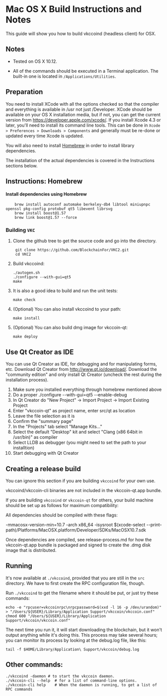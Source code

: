 Mac OS X Build Instructions and Notes
====================================
This guide will show you how to build vkccoind (headless client) for OSX.

Notes
-----

* Tested on OS X 10.12.

* All of the commands should be executed in a Terminal application. The
built-in one is located in `/Applications/Utilities`.

Preparation
-----------

You need to install XCode with all the options checked so that the compiler
and everything is available in /usr not just /Developer. XCode should be
available on your OS X installation media, but if not, you can get the
current version from https://developer.apple.com/xcode/. If you install
Xcode 4.3 or later, you'll need to install its command line tools. This can
be done in `Xcode > Preferences > Downloads > Components` and generally must
be re-done or updated every time Xcode is updated.

You will also need to install [Homebrew](http://brew.sh) in order to install library
dependencies.

The installation of the actual dependencies is covered in the Instructions
sections below.

Instructions: Homebrew
----------------------

#### Install dependencies using Homebrew

        brew install autoconf automake berkeley-db4 libtool miniupnpc openssl pkg-config protobuf qt5 libevent librsvg
        brew install boost@1.57
        brew link boost@1.57 --force

### Building `VKC`

1. Clone the github tree to get the source code and go into the directory.

        git clone https://github.com/BlockchainFor/VKC2.git
        cd VKC2

2.  Build vkccoind:

        ./autogen.sh
        ./configure --with-gui=qt5
        make

3.  It is also a good idea to build and run the unit tests:

        make check

4.  (Optional) You can also install vkccoind to your path:

        make install

5.  (Optional) You can also build dmg image for vkccoin-qt:

        make deploy


Use Qt Creator as IDE
------------------------
You can use Qt Creator as IDE, for debugging and for manipulating forms, etc.
Download Qt Creator from http://www.qt.io/download/. Download the "community edition" and only install Qt Creator (uncheck the rest during the installation process).

1. Make sure you installed everything through homebrew mentioned above
2. Do a proper ./configure --with-gui=qt5 --enable-debug
3. In Qt Creator do "New Project" -> Import Project -> Import Existing Project
4. Enter "vkccoin-qt" as project name, enter src/qt as location
5. Leave the file selection as it is
6. Confirm the "summary page"
7. In the "Projects" tab select "Manage Kits..."
8. Select the default "Desktop" kit and select "Clang (x86 64bit in /usr/bin)" as compiler
9. Select LLDB as debugger (you might need to set the path to your installtion)
10. Start debugging with Qt Creator

Creating a release build
------------------------
You can ignore this section if you are building `vkccoind` for your own use.

vkccoind/vkccoin-cli binaries are not included in the vkccoin-qt.app bundle.

If you are building `vkccoind` or `vkccoin-qt` for others, your build machine should be set up
as follows for maximum compatibility:

All dependencies should be compiled with these flags:

 -mmacosx-version-min=10.7
 -arch x86_64
 -isysroot $(xcode-select --print-path)/Platforms/MacOSX.platform/Developer/SDKs/MacOSX10.7.sdk

Once dependencies are compiled, see release-process.md for how the vkccoin-qt.app
bundle is packaged and signed to create the .dmg disk image that is distributed.

Running
-------

It's now available at `./vkccoind`, provided that you are still in the `src`
directory. We have to first create the RPC configuration file, though.

Run `./vkccoind` to get the filename where it should be put, or just try these
commands:

    echo -e "rpcuser=vkccoinrpc\nrpcpassword=$(xxd -l 16 -p /dev/urandom)" > "/Users/${USER}/Library/Application Support/vkccoin/vkccoin.conf"
    chmod 600 "/Users/${USER}/Library/Application Support/vkccoin/vkccoin.conf"

The next time you run it, it will start downloading the blockchain, but it won't
output anything while it's doing this. This process may take several hours;
you can monitor its process by looking at the debug.log file, like this:

    tail -f $HOME/Library/Application\ Support/vkccoin/debug.log

Other commands:
-------

    ./vkccoind -daemon # to start the vkccoin daemon.
    ./vkccoin-cli --help  # for a list of command-line options.
    ./vkccoin-cli help    # When the daemon is running, to get a list of RPC commands
